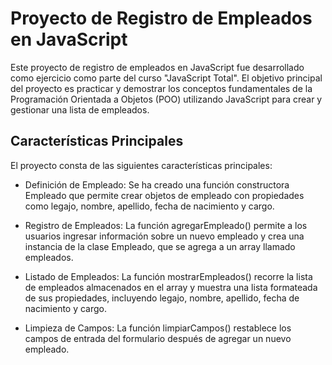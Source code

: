 # Proyecto de Registro de Empleados en JavaScript
Este proyecto de registro de empleados en JavaScript fue desarrollado como ejercicio como parte del curso "JavaScript Total". El objetivo principal del proyecto es practicar y demostrar los conceptos fundamentales de la Programación Orientada a Objetos (POO) utilizando JavaScript para crear y gestionar una lista de empleados.

## Características Principales
El proyecto consta de las siguientes características principales:

- Definición de Empleado: Se ha creado una función constructora Empleado que permite crear objetos de empleado con propiedades como legajo, nombre, apellido, fecha de nacimiento y cargo.

- Registro de Empleados: La función agregarEmpleado() permite a los usuarios ingresar información sobre un nuevo empleado y crea una instancia de la clase Empleado, que se agrega a un array llamado empleados.

- Listado de Empleados: La función mostrarEmpleados() recorre la lista de empleados almacenados en el array y muestra una lista formateada de sus propiedades, incluyendo legajo, nombre, apellido, fecha de nacimiento y cargo.

- Limpieza de Campos: La función limpiarCampos() restablece los campos de entrada del formulario después de agregar un nuevo empleado.